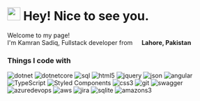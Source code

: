 <h1><img src="https://emojis.slackmojis.com/emojis/images/1531849430/4246/blob-sunglasses.gif?1531849430" width="30"/> Hey! Nice to see you.</h1>


<p>Welcome to my page! </br> I'm Kamran Sadiq, Fullstack developer from <img src="https://cdn-icons-png.flaticon.com/512/323/323352.png" width="13"/> <b>Lahore, Pakistan</b></p>
<h3>Things I code with</h3>
<p>

<img alt="dotnet" src="https://img.shields.io/badge/-.NET-5A2C8D?style=flat-square&logo=dotnet&logoColor=white" />
<img alt="dotnetcore" src="https://img.shields.io/badge/-.NETCORE-5A2C8D?style=flat-square&logo=dotnet&logoColor=white" />
<img alt="sql" src="https://img.shields.io/badge/-SQL-F7F7F7?style=flat-square&logo=microsoftsqlserver&logoColor=red" />


<img alt="html5" src="https://img.shields.io/badge/-HTML5-E34F26?style=flat-square&logo=html5&logoColor=white" />



<img alt="jquery" src="https://img.shields.io/badge/-Jquery-346AAD?style=flat-square&logo=jquery&logoColor=#346AAD" />
<img alt="json" src="https://img.shields.io/badge/-Json-FAF0E6?style=flat-square&logo=json&logoColor=black" />


<img alt="angular" src="https://img.shields.io/badge/-Angular-DD0031?style=flat-square&logo=angular&logoColor=white" />
<img alt="TypeScript" src="https://img.shields.io/badge/-TypeScript-007ACC?style=flat-square&logo=typescript&logoColor=white" />
<img alt="Styled Components" src="https://img.shields.io/badge/-Styled_Components-db7092?style=flat-square&logo=styled-components&logoColor=white" />

<img alt="css3" src="https://img.shields.io/badge/-CSS3-E34F26?style=flat-square&logo=css3&logoColor=white" />

<img alt="git" src="https://img.shields.io/badge/-Git-F05032?style=flat-square&logo=git&logoColor=white" />
<img alt="swagger" src="https://img.shields.io/badge/-Swagger-F7F7F7?style=flat-square&logo=swagger&logoColor=#81E32C" />

<img alt="azuredevops" src="https://img.shields.io/badge/-Azure DevOps-346AAD?style=flat-square&logo=azuredevops&logoColor=#81E32C" />
<img alt="aws" src="https://img.shields.io/badge/-Amazon AWS-232F3E?style=flat-square&logo=amazon&logoColor=#81E32C" />


<img alt="jira" src="https://img.shields.io/badge/-Jira-4380F8?style=flat-square&logo=jira&logoColor=#F7F7F7" />
<img alt="sqlite" src="https://img.shields.io/badge/-SQLite-F7F7F7?style=flat-square&logo=sqlite&logoColor=blue" />
<img alt="amazons3" src="https://img.shields.io/badge/-Amazon S3-232F3E?style=flat-square&logo=amazons3&logoColor=#81E32C" />
  
</p>
 
 



<!--
**kamran-sadiq/kamran-sadiq** is a ✨ _special_ ✨ repository because its `README.md` (this file) appears on your GitHub profile.

Here are some ideas to get you started:

- 🔭 I’m currently working on ...
- 🌱 I’m currently learning ...
- 👯 I’m looking to collaborate on ...
- 🤔 I’m looking for help with ...
- 💬 Ask me about ...
- 📫 How to reach me: ...
- 😄 Pronouns: ...
- ⚡ Fun fact: ...
-->

